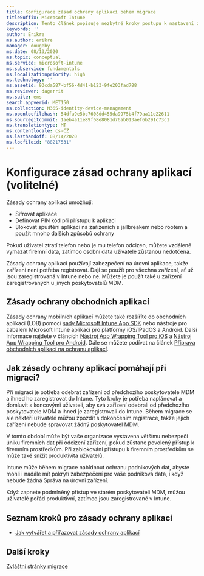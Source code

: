 ```yaml
---
title: Konfigurace zásad ochrany aplikací během migrace
titleSuffix: Microsoft Intune
description: Tento článek popisuje nezbytné kroky postupu k nastavení zásad ochrany aplikací během migrace do Microsoft Intune.
keywords: ''
author: Erikre
ms.author: erikre
manager: dougeby
ms.date: 08/13/2020
ms.topic: conceptual
ms.service: microsoft-intune
ms.subservice: fundamentals
ms.localizationpriority: high
ms.technology: ''
ms.assetid: 93cda587-bf56-4d41-b123-9fe203fad788
ms.reviewer: dagerrit
ms.suite: ems
search.appverid: MET150
ms.collection: M365-identity-device-management
ms.openlocfilehash: 54dfa9e5bc7608dd455da9975b4f79aa11e22611
ms.sourcegitcommit: 1aeb4a11e89f68e8081d76ab013aef6b291c73c1
ms.translationtype: MT
ms.contentlocale: cs-CZ
ms.lasthandoff: 08/14/2020
ms.locfileid: "88217531"
---
```

# <a name="configure-app-protection-policies-optional"></a>Konfigurace zásad ochrany aplikací (volitelné)


Zásady ochrany aplikací umožňují:
* Šifrovat aplikace
* Definovat PIN kód při přístupu k aplikaci
* Blokovat spuštění aplikací na zařízeních s jailbreakem nebo rootem a použít mnoho dalších způsobů ochrany

Pokud uživatel ztratí telefon nebo je mu telefon odcizen, můžete vzdáleně vymazat firemní data, zatímco osobní data uživatele zůstanou nedotčena.

Zásady ochrany aplikací používají zabezpečení na úrovni aplikace, takže zařízení není potřeba registrovat. Dají se použít pro všechna zařízení, ať už jsou zaregistrovaná v Intune nebo ne. Můžete je použít také u zařízení zaregistrovaných u jiných poskytovatelů MDM.

## <a name="app-protection-policies-with-lob-apps"></a>Zásady ochrany obchodních aplikací

Zásady ochrany mobilních aplikací můžete také rozšíříte do obchodních aplikací (LOB) pomocí [sady Microsoft Intune App SDK](../developer/app-sdk-get-started.md) nebo nástroje pro zabalení Microsoft Intune aplikací pro platformy iOS/IPadOS a Android. Další informace najdete v článcích [Nástroj App Wrapping Tool pro iOS](../developer/app-wrapper-prepare-ios.md) a [Nástroj App Wrapping Tool pro Android](./../developer/app-wrapper-prepare-android.md). Dále se můžete podívat na článek [Příprava obchodních aplikací na ochranu aplikací](../developer/apps-prepare-mobile-application-management.md).

## <a name="how-do-app-protection-policies-help-during-migration"></a>Jak zásady ochrany aplikací pomáhají při migraci?

Při migraci je potřeba odebrat zařízení od předchozího poskytovatele MDM a ihned ho zaregistrovat do Intune. Tyto kroky je potřeba naplánovat a domluvit s koncovými uživateli, aby svá zařízení odebrali od předchozího poskytovatele MDM a ihned je zaregistrovali do Intune. Během migrace se ale někteří uživatelé můžou zpozdit s dokončením registrace, takže jejich zařízení nebude spravovat žádný poskytovatel MDM.

V tomto období může být vaše organizace vystavena většímu nebezpečí úniku firemních dat při odcizení zařízení, pokud zůstane povolený přístup k firemním prostředkům. Při zablokování přístupu k firemním prostředkům se může také snížit produktivita uživatelů.

Intune může během migrace nabídnout ochranu podnikových dat, abyste mohli i nadále mít pokrytí zabezpečení pro vaše podniková data, i když nebude žádná Správa na úrovni zařízení.

Když zapnete podmíněný přístup ve starém poskytovateli MDM, můžou uživatelé pořád produktivní, zatímco jsou zaregistrované v Intune.

## <a name="task-list-for-app-protection-policies"></a>Seznam kroků pro zásady ochrany aplikací

- [Jak vytvářet a přiřazovat zásady ochrany aplikací](../apps/app-protection-policies.md)

## <a name="next-steps"></a>Další kroky

[Zvláštní stránky migrace](migration-guide-considerations.md)
